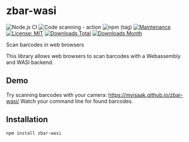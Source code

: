 # zbar-wasi

![Node.js CI](https://github.com/MyIsaak/zbar-wasi/workflows/Node.js%20CI/badge.svg)
![Code scanning - action](https://github.com/MyIsaak/zbar-wasi/workflows/Code%20scanning%20-%20action/badge.svg)
![npm (tag)](https://img.shields.io/npm/v/zbar-wasi/latest)
[![Maintenance](https://img.shields.io/badge/Maintained%3F-yes-green.svg)](https://github.com/MyIsaak/zbar-wasi/graphs/commit-activity)
[![License: MIT](https://img.shields.io/badge/License-MIT-yellow.svg)](https://opensource.org/licenses/MIT)
[![Downloads Total](https://img.shields.io/npm/dt/zbar-wasi.svg)](https://www.npmjs.com/package/zbar-wasi)
[![Downloads Month](https://img.shields.io/npm/dm/zbar-wasi)](https://www.npmjs.com/package/zbar-wasi)

Scan barcodes in web browsers

This library allows web browsers to scan barcodes with a Webassembly and WASI backend.

## Demo

Try scanning barcodes with your camera: https://myisaak.github.io/zbar-wasi/
Watch your command line for found barcodes.

## Installation

```
npm install zbar-wasi
```

